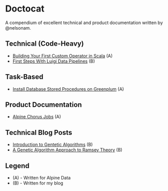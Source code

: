 # Doctocat

A compendium of excellent technical and product documentation written by @nelsonam.

## Technical (Code-Heavy)
 - [Building Your First Custom Operator in Scala](https://alpine.atlassian.net/wiki/display/V6/Building+Your+First+Custom+Operator+in+Scala) (A)
 - [First Steps With Luigi Data Pipelines](https://themusegarden.wordpress.com/2016/06/15/first-steps-with-luigi-data-pipelines/) (B)

## Task-Based
- [Install Database Stored Procedures on Greenplum](https://alpine.atlassian.net/wiki/display/V6/Install+Stored+Procedures+on+Greenplum) (A)

## Product Documentation
- [Alpine Chorus Jobs](https://alpine.atlassian.net/wiki/display/V6/Jobs) (A)

## Technical Blog Posts
- [Introduction to Gentetic Algorithms](https://themusegarden.wordpress.com/2013/05/17/introduction-to-genetic-algorithms/) (B)
- [A Genetic Algorithm Approach to Ramsey Theory](https://themusegarden.wordpress.com/2013/05/11/a-genetic-algorithm-approach-to-ramsey-theory/) (B)

## Legend
 - (A) - Written for Alpine Data
 - (B) - Written for my blog

